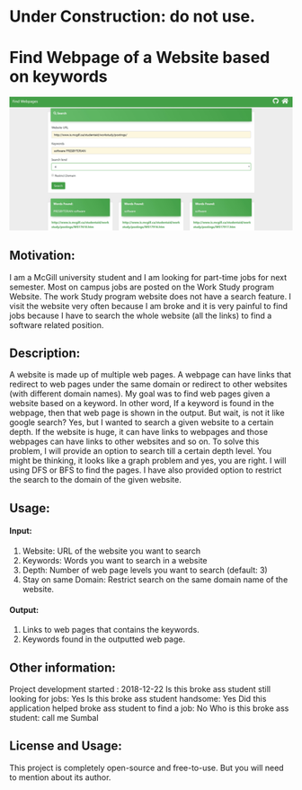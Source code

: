 # Under Construction: do not use.

# Find Webpage of a Website based on keywords

![](image.JPG)

## Motivation:
I am a McGill university student and I am looking for part-time jobs for next semester. Most on campus jobs are posted on the Work Study program Website. The work Study program website does not have a search feature. I visit the website very often because I am broke and it is very painful to find jobs because I have to search the whole website (all the links) to find a software related position.

## Description:
A website is made up of multiple web pages. A webpage can have links that redirect to web pages under the same domain or redirect to other websites (with different domain names). My goal was to find web pages given a website based on a keyword. In other word, If a keyword is found in the webpage, then that web page is shown in the output. But wait, is not it like google search? Yes, but I wanted to search a given website to a certain depth. If the website is huge, it can have links to webpages and those webpages can have links to other websites and so on. To solve this problem, I will provide an option to search till a certain depth level. You might be thinking, it looks like a graph problem and yes, you are right. I will using DFS or BFS to find the pages. I have also provided option to restrict the search to the domain of the given website.

## Usage:

#### Input:
1. Website: URL of the website you want to search
2. Keywords: Words you want to search in a website
3. Depth: Number of web page levels you want to search (default: 3)
4. Stay on same Domain: Restrict search on the same domain name of the website.

#### Output:
1. Links to web pages that contains the keywords.
2. Keywords found in the outputted web page.

## Other information:
Project development started : 2018-12-22
Is this broke ass student still looking for jobs: Yes
Is this broke ass student handsome: Yes
Did this application helped broke ass student to find a job: No
Who is this broke ass student: call me Sumbal

## License and Usage:
This project is completely open-source and free-to-use. But you will need to mention about its author.
